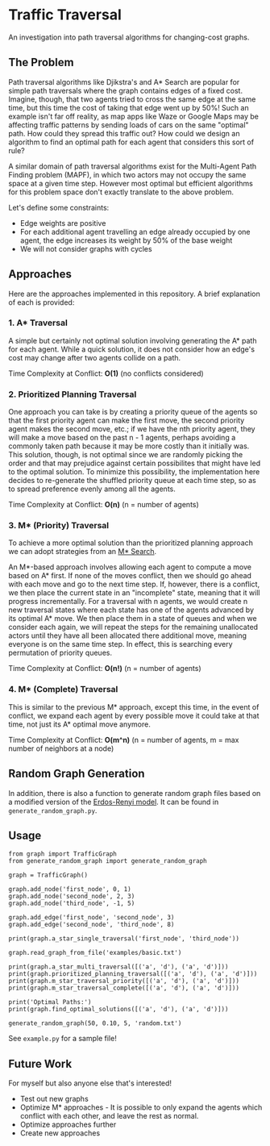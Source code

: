 # Traffic Traversal

An investigation into path traversal algorithms for changing-cost graphs.

## The Problem

Path traversal algorithms like Djikstra's and A* Search are popular for simple path traversals where the graph contains edges of a fixed cost. Imagine, though, that two agents tried to cross the same edge at the same time, but this time the cost of taking that edge went up by 50%! Such an example isn't far off reality, as map apps like Waze or Google Maps may be affecting traffic patterns by sending loads of cars on the same "optimal" path. How could they spread this traffic out? How could we design an algorithm to find an optimal path for each agent that considers this sort of rule?

A similar domain of path traversal algorithms exist for the Multi-Agent Path Finding problem (MAPF), in which two actors may not occupy the same space at a given time step. However most optimal but efficient algorithms for this problem space don't exactly translate to the above problem.

Let's define some constraints:
* Edge weights are positive
* For each additional agent travelling an edge already occupied by one agent, the edge increases its weight by 50% of the base weight
* We will not consider graphs with cycles

## Approaches

Here are the approaches implemented in this repository. A brief explanation of each is provided:

### 1. A* Traversal

A simple but certainly not optimal solution involving generating the A* path for each agent. While a quick solution, it does not consider how an edge's cost may change after two agents collide on a path.

Time Complexity at Conflict: **O(1)** (no conflicts considered)

### 2. Prioritized Planning Traversal

One approach you can take is by creating a priority queue of the agents so that the first priority agent can make the first move, the second priority agent makes the second move, etc.; if we have the nth priority agent, they will make a move based on the past n - 1 agents, perhaps avoiding a commonly taken path because it may be more costly than it initially was. This solution, though, is not optimal since we are randomly picking the order and that may prejudice against certain possibilites that might have led to the optimal solution. To minimize this possibility, the implementation here decides to re-generate the shuffled priority queue at each time step, so as to spread preference evenly among all the agents.

Time Complexity at Conflict: **O(n)** (n = number of agents)

### 3. M* (Priority) Traversal

To achieve a more optimal solution than the prioritized planning approach we can adopt strategies from an [M* Search](https://people.ucsc.edu/~dmilutin/IROS/Book/Wagner_Choset.pdf).

An M*-based approach involves allowing each agent to compute a move based on A* first. If none of the moves conflict, then we should go ahead with each move and go to the next time step. If, however, there is a conflict, we then place the current state in an "incomplete" state, meaning that it will progress incrementally. For a traversal with n agents, we would create n new traversal states where each state has one of the agents advanced by its optimal A* move. We then place them in a state of queues and when we consider each again, we will repeat the steps for the remaining unallocated actors until they have all been allocated there additional move, meaning everyone is on the same time step. In effect, this is searching every permutation of priority queues.

Time Complexity at Conflict: **O(n!)** (n = number of agents)

### 4. M* (Complete) Traversal

This is similar to the previous M* approach, except this time, in the event of conflict, we expand each agent by every possible move it could take at that time, not just its A* optimal move anymore.

Time Complexity at Conflict: **O(m^n)** (n = number of agents, m = max number of neighbors at a node)

## Random Graph Generation

In addition, there is also a function to generate random graph files based on a modified version of the [Erdos-Renyi model](https://en.wikipedia.org/wiki/Erd%C5%91s%E2%80%93R%C3%A9nyi_model). It can be found in `generate_random_graph.py`.

## Usage

```{python}
from graph import TrafficGraph
from generate_random_graph import generate_random_graph

graph = TrafficGraph()

graph.add_node('first_node', 0, 1)
graph.add_node('second_node', 2, 3)
graph.add_node('third_node', -1, 5)

graph.add_edge('first_node', 'second_node', 3)
graph.add_edge('second_node', 'third_node', 8)

print(graph.a_star_single_traversal('first_node', 'third_node'))

graph.read_graph_from_file('examples/basic.txt')

print(graph.a_star_multi_traversal([('a', 'd'), ('a', 'd')]))
print(graph.prioritized_planning_traversal([('a', 'd'), ('a', 'd')]))
print(graph.m_star_traversal_priority([('a', 'd'), ('a', 'd')]))
print(graph.m_star_traversal_complete([('a', 'd'), ('a', 'd')]))

print('Optimal Paths:')
print(graph.find_optimal_solutions([('a', 'd'), ('a', 'd')]))

generate_random_graph(50, 0.10, 5, 'random.txt')
```

See `example.py` for a sample file!

## Future Work

For myself but also anyone else that's interested!

* Test out new graphs
* Optimize M* approaches - It is possible to only expand the agents which conflict with each other, and leave the rest as normal.
* Optimize approaches further
* Create new approaches
